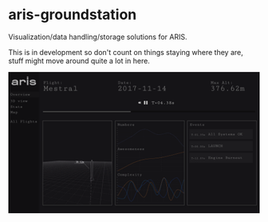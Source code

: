 # aris-groundstation

Visualization/data handling/storage solutions for ARIS.

This is in development so don't count on things staying where they are, stuff might move around quite a lot in here.

![user interface ideas](ArisUI.png)
